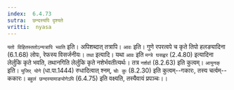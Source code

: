 ```yaml
---
index:  6.4.73
sutra:  छन्दस्यपि दृश्यते
vritti:  nyasa
---
```


`यतो विहितस्ततोऽन्यत्रापि भवति` इति। अपिशब्दात् तत्रापि। `आवः` इति। गुणे रपरत्वपे च कृते तिपो हलङ्यादिना (6.1.68) लोपः, रेफस्य विसर्जनीयः। `तथा` इत्यादि। यथा `आवः` इति `मन्त्रे घसह्वर` (2.4.80) इत्यादिना लेर्लुकि कृते भवति, तथानगिति लेर्लुकि कृते नशेर्भवतीत्यर्थः। तत्र `नर्शर्वा` (8.2.63) इति कुत्वम्। `आयुनक्` इति। `युजिर् योगे` (धा.पा.1444) रुधादित्वात् श्नम्, `चोः कुः` (8.2.30) इति कुत्वम्--गकारः, तस्य चर्त्वम्--ककारः। `बहुलं छन्दस्यामाङ्योगेऽपि` (6.4.75) इति वक्ष्यति, तस्यैवायं प्रपञ्चः।।

